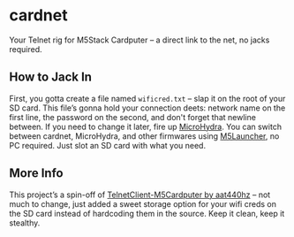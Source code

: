 # cardnet
Your Telnet rig for M5Stack Cardputer – a direct link to the net, no jacks required.

## How to Jack In
First, you gotta create a file named `wificred.txt` – slap it on the root of your SD card. This file’s gonna hold your connection deets: network name on the first line, the password on the second, and don't forget that newline between. If you need to change it later, fire up [MicroHydra](https://github.com/echo-lalia/MicroHydra). You can switch between cardnet, MicroHydra, and other firmwares using [M5Launcher](https://github.com/bmorcelli/M5Stick-Launcher/), no PC required. Just slot an SD card with what you need.

## More Info
This project’s a spin-off of [TelnetClient-M5Cardputer by aat440hz](https://github.com/aat440hz/TelnetClient-M5Cardputer/) – not much to change, just added a sweet storage option for your wifi creds on the SD card instead of hardcoding them in the source. Keep it clean, keep it stealthy.
